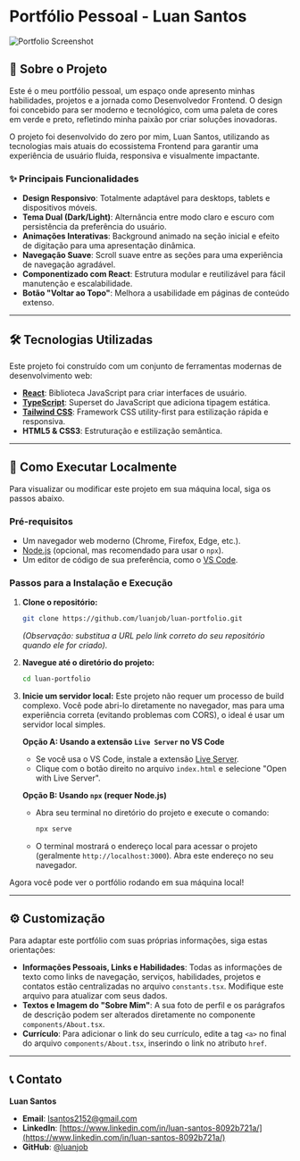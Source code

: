 # Portfólio Pessoal - Luan Santos

![Portfolio Screenshot](https://picsum.photos/seed/portfolio/1200/600)

## 📖 Sobre o Projeto

Este é o meu portfólio pessoal, um espaço onde apresento minhas habilidades, projetos e a jornada como Desenvolvedor Frontend. O design foi concebido para ser moderno e tecnológico, com uma paleta de cores em verde e preto, refletindo minha paixão por criar soluções inovadoras.

O projeto foi desenvolvido do zero por mim, Luan Santos, utilizando as tecnologias mais atuais do ecossistema Frontend para garantir uma experiência de usuário fluida, responsiva e visualmente impactante.

### ✨ Principais Funcionalidades

- **Design Responsivo**: Totalmente adaptável para desktops, tablets e dispositivos móveis.
- **Tema Dual (Dark/Light)**: Alternância entre modo claro e escuro com persistência da preferência do usuário.
- **Animações Interativas**: Background animado na seção inicial e efeito de digitação para uma apresentação dinâmica.
- **Navegação Suave**: Scroll suave entre as seções para uma experiência de navegação agradável.
- **Componentizado com React**: Estrutura modular e reutilizável para fácil manutenção e escalabilidade.
- **Botão "Voltar ao Topo"**: Melhora a usabilidade em páginas de conteúdo extenso.

---

## 🛠️ Tecnologias Utilizadas

Este projeto foi construído com um conjunto de ferramentas modernas de desenvolvimento web:

- **[React](https://reactjs.org/)**: Biblioteca JavaScript para criar interfaces de usuário.
- **[TypeScript](https://www.typescriptlang.org/)**: Superset do JavaScript que adiciona tipagem estática.
- **[Tailwind CSS](https://tailwindcss.com/)**: Framework CSS utility-first para estilização rápida e responsiva.
- **HTML5 & CSS3**: Estruturação e estilização semântica.

---

## 🚀 Como Executar Localmente

Para visualizar ou modificar este projeto em sua máquina local, siga os passos abaixo.

### Pré-requisitos

- Um navegador web moderno (Chrome, Firefox, Edge, etc.).
- [Node.js](https://nodejs.org/) (opcional, mas recomendado para usar o `npx`).
- Um editor de código de sua preferência, como o [VS Code](https://code.visualstudio.com/).

### Passos para a Instalação e Execução

1. **Clone o repositório:**
   ```bash
   git clone https://github.com/luanjob/luan-portfolio.git
   ```
   *(Observação: substitua a URL pelo link correto do seu repositório quando ele for criado).*

2. **Navegue até o diretório do projeto:**
   ```bash
   cd luan-portfolio
   ```

3. **Inicie um servidor local:**
   Este projeto não requer um processo de build complexo. Você pode abri-lo diretamente no navegador, mas para uma experiência correta (evitando problemas com CORS), o ideal é usar um servidor local simples.

   **Opção A: Usando a extensão `Live Server` no VS Code**
   - Se você usa o VS Code, instale a extensão [Live Server](https://marketplace.visualstudio.com/items?itemName=ritwickdey.LiveServer).
   - Clique com o botão direito no arquivo `index.html` e selecione "Open with Live Server".

   **Opção B: Usando `npx` (requer Node.js)**
   - Abra seu terminal no diretório do projeto e execute o comando:
     ```bash
     npx serve
     ```
   - O terminal mostrará o endereço local para acessar o projeto (geralmente `http://localhost:3000`). Abra este endereço no seu navegador.

Agora você pode ver o portfólio rodando em sua máquina local!

---

## ⚙️ Customização

Para adaptar este portfólio com suas próprias informações, siga estas orientações:

- **Informações Pessoais, Links e Habilidades**: Todas as informações de texto como links de navegação, serviços, habilidades, projetos e contatos estão centralizadas no arquivo `constants.tsx`. Modifique este arquivo para atualizar com seus dados.
- **Textos e Imagem do "Sobre Mim"**: A sua foto de perfil e os parágrafos de descrição podem ser alterados diretamente no componente `components/About.tsx`.
- **Currículo**: Para adicionar o link do seu currículo, edite a tag `<a>` no final do arquivo `components/About.tsx`, inserindo o link no atributo `href`.

---

## 📞 Contato

**Luan Santos**

- **Email**: [lsantos2152@gmail.com](mailto:lsantos2152@gmail.com)
- **LinkedIn**: [https://www.linkedin.com/in/luan-santos-8092b721a/](https://www.linkedin.com/in/luan-santos-8092b721a/)
- **GitHub**: [@luanjob](https://github.com/luanjob)
